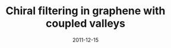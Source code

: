 ---
title: "Chiral filtering in graphene with coupled valleys"
date: 2011-12-15
authors:  <b>PLSL</b>, A. H. Castro Neto, and A. O. Caldeira
arxiv_link: https://arxiv.org/abs/1509.04975
pub_link: https://journals.aps.org/prb/abstract/10.1103/PhysRevB.84.245432
magazine: PRB
tags: 
    - Graphene
    - Quantum field theory
---